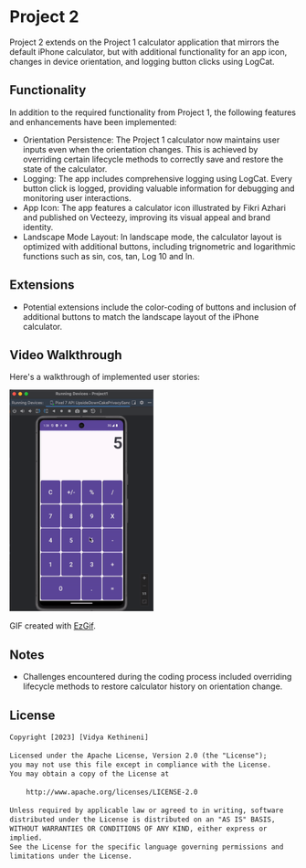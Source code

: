 # Project 2

Project 2 extends on the Project 1 calculator application that mirrors the default iPhone calculator, but with additional functionality for an app icon, changes in device orientation, and logging button clicks using LogCat. 

## Functionality 

In addition to the required functionality from Project 1, the following features and enhancements have been implemented:

* Orientation Persistence: The Project 1 calculator now maintains user inputs even when the orientation changes. This is achieved by overriding certain lifecycle methods to correctly save and restore the state of the calculator.
* Logging: The app includes comprehensive logging using LogCat. Every button click is logged, providing valuable information for debugging and monitoring user interactions.
* App Icon: The app features a calculator icon illustrated by Fikri Azhari and published on Vecteezy, improving its visual appeal and brand identity.
* Landscape Mode Layout: In landscape mode, the calculator layout is optimized with additional buttons, including trignometric and logarithmic functions such as sin, cos, tan, Log 10 and ln.

## Extensions

* Potential extensions include the color-coding of buttons and inclusion of additional buttons to match the landscape layout of the iPhone calculator.

## Video Walkthrough

Here's a walkthrough of implemented user stories:

<img src='Project1 Video Walkthrough.gif' title='Project2 Video Walkthrough' width='50%' alt='Project2 Video Walkthrough' />

GIF created with [EzGif](https://ezgif.com/).

## Notes

* Challenges encountered during the coding process included overriding lifecycle methods to restore calculator history on orientation change.

## License

    Copyright [2023] [Vidya Kethineni]

    Licensed under the Apache License, Version 2.0 (the "License");
    you may not use this file except in compliance with the License.
    You may obtain a copy of the License at

        http://www.apache.org/licenses/LICENSE-2.0

    Unless required by applicable law or agreed to in writing, software
    distributed under the License is distributed on an "AS IS" BASIS,
    WITHOUT WARRANTIES OR CONDITIONS OF ANY KIND, either express or implied.
    See the License for the specific language governing permissions and
    limitations under the License.
